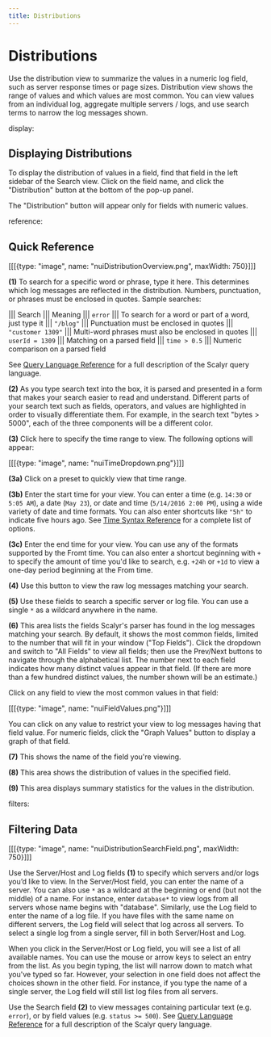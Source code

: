 ```yaml
---
title: Distributions
---
```


# Distributions

Use the distribution view to summarize the values in a numeric log field, such as server response times or page sizes.
Distribution view shows the range of values and which values are most common. You can view values from an individual
log, aggregate multiple servers / logs, and use search terms to narrow the log messages shown.


display: <Displaying Distributions>
## Displaying Distributions

To display the distribution of values in a field, find that field in the left sidebar of the Search view. Click on the
field name, and click the "Distribution" button at the bottom of the pop-up panel.

The "Distribution" button will appear only for fields with numeric values.


reference: <Quick Reference>
## Quick Reference

[[[{type: "image", name: "nuiDistributionOverview.png", maxWidth: 750}]]]

**(1)** To search for a specific word or phrase, type it here. This determines which log messages are reflected in the
distribution. Numbers, punctuation, or phrases must be enclosed in quotes. Sample searches:

||| Search              ||| Meaning
||| ``error``           ||| To search for a word or part of a word, just type it
||| ``"/blog"``         ||| Punctuation must be enclosed in quotes
||| ``"customer 1309"`` ||| Multi-word phrases must also be enclosed in quotes
||| ``userId = 1309``   ||| Matching on a parsed field
||| ``time > 0.5``      ||| Numeric comparison on a parsed field

See [Query Language Reference](/help/query-reference) for a full description of the 
Scalyr query language.

**(2)** As you type search text into the box, it is parsed and presented in a form that makes your search easier to read and understand.
Different parts of your search text such as fields, operators, and values are highlighted in order to visually differentiate them. For example, in the
search text "bytes > 5000", each of the three components will be a different color.

**(3)** Click here to specify the time range to view. The following options will appear:

[[[{type: "image", name: "nuiTimeDropdown.png"}]]]

**(3a)** Click on a preset to quickly view that time range.

**(3b)** Enter the start time for your view. You can enter a time (e.g. ``14:30`` or ``5:05 AM``), a date (``May 23``),
or date and time (``5/14/2016 2:00 PM``), using a wide variety of date and time formats. You can also enter shortcuts
like ``"5h"`` to indicate five hours ago. See [Time Syntax Reference](/help/time-reference) 
for a complete list of options.

**(3c)** Enter the end time for your view. You can use any of the formats supported by the Fromt time. You can also
enter a shortcut beginning with ``+`` to specify the amount of time you'd like to search, e.g. ``+24h`` or ``+1d``
to view a one-day period beginning at the From time.


**(4)** Use this button to view the raw log messages matching your search.


**(5)** Use these fields to search a specific server or log file. You can use a single ``*`` as a
wildcard anywhere in the name.


**(6)** This area lists the fields Scalyr's parser has found in the log messages matching your search. By default,
it shows the most common fields, limited to the number that will fit in your window ("Top Fields"). Click the
dropdown and switch to "All Fields" to view all fields; then use the Prev/Next buttons to navigate through the
alphabetical list. The number next to each field indicates how many distinct values appear in that field. (If there
are more than a few hundred distinct values, the number shown will be an estimate.)

Click on any field to view the most common values in that field:

[[[{type: "image", name: "nuiFieldValues.png"}]]]

You can click on any value to restrict your view to log messages having that field value. For numeric fields, click
the "Graph Values" button to display a graph of that field.


**(7)** This shows the name of the field you're viewing.


**(8)** This area shows the distribution of values in the specified field.


**(9)** This area displays summary statistics for the values in the distribution.


filters: <Filtering Data>
## Filtering Data

[[[{type: "image", name: "nuiDistributionSearchField.png", maxWidth: 750}]]]

Use the Server/Host and Log fields **(1)** to specify which servers and/or logs you’d like to view. In the Server/Host
field, you can enter the name of a server. You can also use ``*`` as a wildcard at the beginning or end (but not the
middle) of a name. For instance, enter ``database*`` to view logs from all servers whose name begins with "database".
Similarly, use the Log field to enter the name of a log file. If you have files with the same name on different servers,
the Log field will select that log across all servers. To select a single log from a single server, fill in both
Server/Host and Log.

When you click in the Server/Host or Log field, you will see a list of all available names. You can use the mouse or
arrow keys to select an entry from the list. As you begin typing, the list will narrow down to match what you've
typed so far. However, your selection in one field does not affect the choices shown in the other field. For instance,
if you type the name of a single server, the Log field will still list log files from all servers.

Use the Search field **(2)** to view messages containing particular text (e.g. ``error``), or by field values (e.g.
``status >= 500``). See [Query Language Reference](/help/query-reference) for a full 
description of the Scalyr query language.
